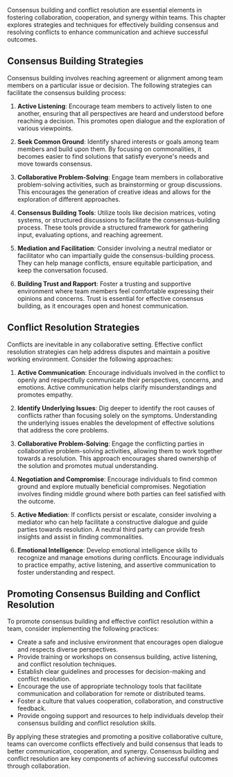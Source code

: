 
Consensus building and conflict resolution are essential elements in fostering collaboration, cooperation, and synergy within teams. This chapter explores strategies and techniques for effectively building consensus and resolving conflicts to enhance communication and achieve successful outcomes.

**Consensus Building Strategies**
---------------------------------

Consensus building involves reaching agreement or alignment among team members on a particular issue or decision. The following strategies can facilitate the consensus building process:

1. **Active Listening**: Encourage team members to actively listen to one another, ensuring that all perspectives are heard and understood before reaching a decision. This promotes open dialogue and the exploration of various viewpoints.

2. **Seek Common Ground**: Identify shared interests or goals among team members and build upon them. By focusing on commonalities, it becomes easier to find solutions that satisfy everyone's needs and move towards consensus.

3. **Collaborative Problem-Solving**: Engage team members in collaborative problem-solving activities, such as brainstorming or group discussions. This encourages the generation of creative ideas and allows for the exploration of different approaches.

4. **Consensus Building Tools**: Utilize tools like decision matrices, voting systems, or structured discussions to facilitate the consensus-building process. These tools provide a structured framework for gathering input, evaluating options, and reaching agreement.

5. **Mediation and Facilitation**: Consider involving a neutral mediator or facilitator who can impartially guide the consensus-building process. They can help manage conflicts, ensure equitable participation, and keep the conversation focused.

6. **Building Trust and Rapport**: Foster a trusting and supportive environment where team members feel comfortable expressing their opinions and concerns. Trust is essential for effective consensus building, as it encourages open and honest communication.

**Conflict Resolution Strategies**
----------------------------------

Conflicts are inevitable in any collaborative setting. Effective conflict resolution strategies can help address disputes and maintain a positive working environment. Consider the following approaches:

1. **Active Communication**: Encourage individuals involved in the conflict to openly and respectfully communicate their perspectives, concerns, and emotions. Active communication helps clarify misunderstandings and promotes empathy.

2. **Identify Underlying Issues**: Dig deeper to identify the root causes of conflicts rather than focusing solely on the symptoms. Understanding the underlying issues enables the development of effective solutions that address the core problems.

3. **Collaborative Problem-Solving**: Engage the conflicting parties in collaborative problem-solving activities, allowing them to work together towards a resolution. This approach encourages shared ownership of the solution and promotes mutual understanding.

4. **Negotiation and Compromise**: Encourage individuals to find common ground and explore mutually beneficial compromises. Negotiation involves finding middle ground where both parties can feel satisfied with the outcome.

5. **Active Mediation**: If conflicts persist or escalate, consider involving a mediator who can help facilitate a constructive dialogue and guide parties towards resolution. A neutral third party can provide fresh insights and assist in finding commonalities.

6. **Emotional Intelligence**: Develop emotional intelligence skills to recognize and manage emotions during conflicts. Encourage individuals to practice empathy, active listening, and assertive communication to foster understanding and respect.

**Promoting Consensus Building and Conflict Resolution**
--------------------------------------------------------

To promote consensus building and effective conflict resolution within a team, consider implementing the following practices:

* Create a safe and inclusive environment that encourages open dialogue and respects diverse perspectives.
* Provide training or workshops on consensus building, active listening, and conflict resolution techniques.
* Establish clear guidelines and processes for decision-making and conflict resolution.
* Encourage the use of appropriate technology tools that facilitate communication and collaboration for remote or distributed teams.
* Foster a culture that values cooperation, collaboration, and constructive feedback.
* Provide ongoing support and resources to help individuals develop their consensus building and conflict resolution skills.

By applying these strategies and promoting a positive collaborative culture, teams can overcome conflicts effectively and build consensus that leads to better communication, cooperation, and synergy. Consensus building and conflict resolution are key components of achieving successful outcomes through collaboration.
